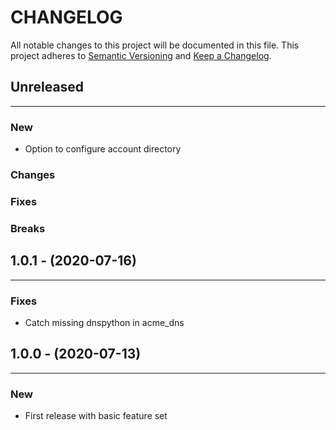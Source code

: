 # CHANGELOG

All notable changes to this project will be documented in this file.
This project adheres to [Semantic Versioning](http://semver.org/) and [Keep a Changelog](http://keepachangelog.com/).



## Unreleased
---

### New
* Option to configure account directory

### Changes

### Fixes

### Breaks


## 1.0.1 - (2020-07-16)
---

### Fixes
* Catch missing dnspython in acme_dns


## 1.0.0 - (2020-07-13)
---

### New
* First release with basic feature set


